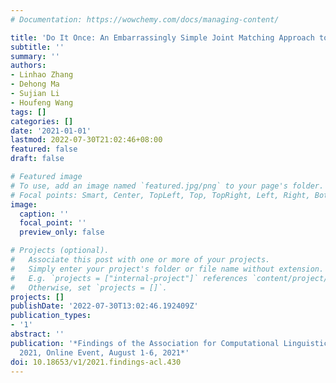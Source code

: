 ```yaml
---
# Documentation: https://wowchemy.com/docs/managing-content/

title: 'Do It Once: An Embarrassingly Simple Joint Matching Approach to Response Selection'
subtitle: ''
summary: ''
authors:
- Linhao Zhang
- Dehong Ma
- Sujian Li
- Houfeng Wang
tags: []
categories: []
date: '2021-01-01'
lastmod: 2022-07-30T21:02:46+08:00
featured: false
draft: false

# Featured image
# To use, add an image named `featured.jpg/png` to your page's folder.
# Focal points: Smart, Center, TopLeft, Top, TopRight, Left, Right, BottomLeft, Bottom, BottomRight.
image:
  caption: ''
  focal_point: ''
  preview_only: false

# Projects (optional).
#   Associate this post with one or more of your projects.
#   Simply enter your project's folder or file name without extension.
#   E.g. `projects = ["internal-project"]` references `content/project/deep-learning/index.md`.
#   Otherwise, set `projects = []`.
projects: []
publishDate: '2022-07-30T13:02:46.192409Z'
publication_types:
- '1'
abstract: ''
publication: '*Findings of the Association for Computational Linguistics: ACL/IJCNLP
  2021, Online Event, August 1-6, 2021*'
doi: 10.18653/v1/2021.findings-acl.430
---
```

